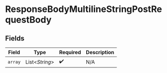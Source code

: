 # ResponseBodyMultilineStringPostRequestBody


## Fields

| Field              | Type               | Required           | Description        |
| ------------------ | ------------------ | ------------------ | ------------------ |
| `array`            | List<*String*>     | :heavy_check_mark: | N/A                |